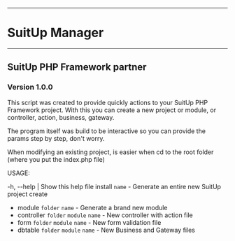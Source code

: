 -------------------------------------------------------

# SuitUp Manager

-------------------------------------------------------

## SuitUp PHP Framework partner
### Version 1.0.0

This script was created to provide quickly
actions to your SuitUp PHP Framework project.
With this you can create a new project or module,
or controller, action, business, gateway.

The program itself was build to be interactive
so you can provide the params step by step, don't worry.

When modifying an existing project, is easier when cd
to the root folder (where you put the index.php file)

USAGE:

-h, --help | Show this help file
install `name` - Generate an entire new SuitUp project
create
  - module `folder` `name` - Generate a brand new module
  - controller `folder` `module` `name` - New controller with action file
  - form `folder` `module` `name` - New form validation file
  - dbtable `folder` `module` `name` - New Business and Gateway files





